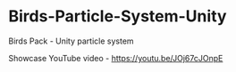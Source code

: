 # Birds-Particle-System-Unity
Birds Pack - Unity particle system

Showcase YouTube video - https://youtu.be/JOj67cJOnpE
